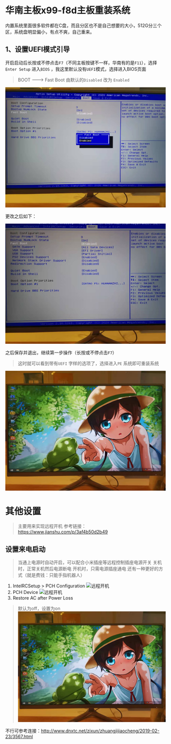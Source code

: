 # 华南主板x99-f8d主板重装系统

内置系统里面很多软件都在C盘，而且分区也不是自己想要的大小，512G分三个区，系统盘明显偏小，有点不爽，自己重来。

## 1、设置UEFI模式引导

开启启动后长按或不停点击`F7`（不同主板按键不一样，华南有的是`F11`），选择`Enter Setup` 进入`BIOS` ，我这里默认没有`UEFI`模式，选择进入BIOS页面

> BOOT ---> Fast Boot 由默认的`Disabled` 改为 `Enabled` 

![重装系统](/images/posts/2022-2-23-System-Install/重装系统.jpg)

更改之后如下：

![重装系统2](/images/posts/2022-2-23-System-Install/重装系统2.jpg)

之后保存并退出，继续第一步操作（长按或不停点击`F7`）

> 这时就可以看到带有`UEFI` 字样的选项了，选择进入`PE` 系统即可重装系统

![3](/images/posts/2022-2-23-System-Install/3.jpg)

# 其他设置
> 主要用来实现远程开机
参考链接：https://www.jianshu.com/p/3af4b50d2b49

## 设置来电启动
> 当通上电源时自动开启，可以配合小米插座等远程控制插座电源开关
> 关机时，正常关机然后电源断电
> 开机时，只需电源插座通电
> 还有一种更好的方式（就是费钱：只能手指机器人）
1. IntelRCSetup > PCH Configuration
![远程开机](/images/posts/2022-2-23-System-Install/1.jpg)
2. PCH Device
![远程开机](/images/posts/2022-2-23-System-Install/2.jpg)
3. Restore AC after Power Loss
> 默认为off，设置为on
![远程开机](/images/posts/2022-2-23-System-Install/3.jpg)

不行可参考连接：http://www.dnxtc.net/zixun/zhuangjijiaocheng/2019-02-23/3567.html

 

